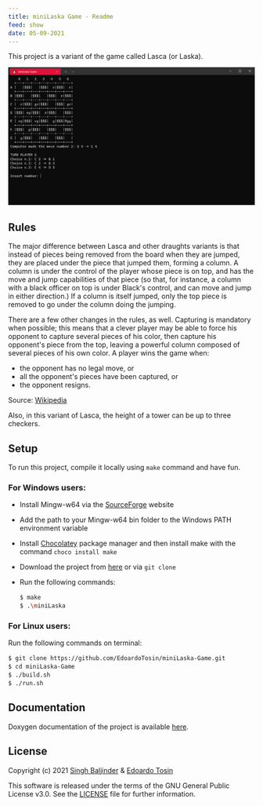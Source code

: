 ```yaml
---
title: miniLaska Game - Readme
feed: show
date: 05-09-2021
---
```


This project is a variant of the game called Lasca (or Laska).

![Screenshot](https://raw.githubusercontent.com/EdoardoTosin/miniLaska-Game/main/doc/example.jpg)

## Rules

The major difference between Lasca and other draughts variants is that instead of pieces being removed from the board when they are jumped, they are placed under the piece that jumped them, forming a column. A column is under the control of the player whose piece is on top, and has the move and jump capabilities of that piece (so that, for instance, a column with a black officer on top is under Black's control, and can move and jump in either direction.) If a column is itself jumped, only the top piece is removed to go under the column doing the jumping.

There are a few other changes in the rules, as well. Capturing is mandatory when possible; this means that a clever player may be able to force his opponent to capture several pieces of his color, then capture his opponent's piece from the top, leaving a powerful column composed of several pieces of his own color. A player wins the game when:

* the opponent has no legal move, or
* all the opponent's pieces have been captured, or
* the opponent resigns.

Source: [Wikipedia](https://en.wikipedia.org/wiki/Lasca)

Also, in this variant of Lasca, the height of a tower can be up to three checkers.

## Setup

To run this project, compile it locally using `make` command and have fun.

### For Windows users:

* Install Mingw-w64 via the [SourceForge](https://sourceforge.net/projects/mingw-w64/) website

* Add the path to your Mingw-w64 bin folder to the Windows PATH environment variable

* Install [Chocolatey](https://chocolatey.org/install) package manager and then install make with the command
  ```choco install make```

* Download the project from [here](https://github.com/EdoardoTosin/miniLaska-Game/archive/main.zip) or via ``git clone``

* Run the following commands:
  
  ```bash
  $ make
  $ .\miniLaska
  ```

### For Linux users:

Run the following commands on terminal:

```bash
$ git clone https://github.com/EdoardoTosin/miniLaska-Game.git
$ cd miniLaska-Game
$ ./build.sh
$ ./run.sh
```

## Documentation

Doxygen documentation of the project is available [here](https://edoardotosin.github.io/miniLaska-Game/).

## License

Copyright (c) 2021 [Singh Baljinder](https://github.com/SinghBaljinder) & [Edoardo Tosin](https://github.com/EdoardoTosin)

This software is released under the terms of the GNU General Public License v3.0. See the [LICENSE](https://github.com/EdoardoTosin/miniLaska-Game/tree/main/LICENSE) file for further information.
